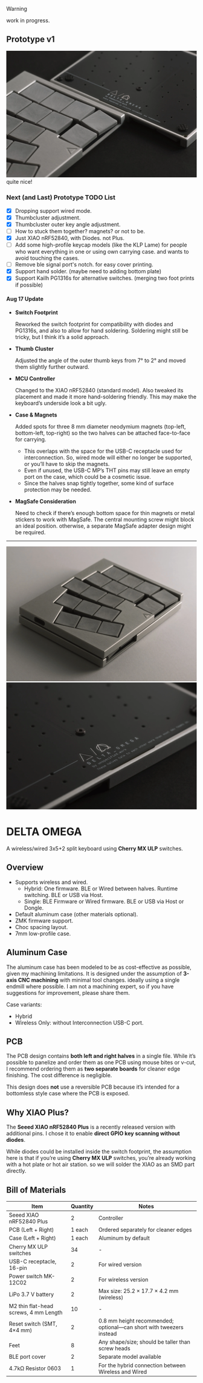 > [!WARNING]
> work in progress.


## Prototype v1
![protov1](./images/do5.webp)
quite nice!

### Next (and Last) Prototype TODO List
- [x] Dropping support wired mode.
- [x] Thumbcluster adjustment.
- [x] Thumbcluster outer key angle adjustment.
- [ ] How to stuck them together? magnets? or not to be.
- [x] Just XIAO nRF52840, with Diodes. not Plus.
- [ ] Add some high-profile keycap models (like the KLP Lame) for people who want everything in one or using own carrying case. and wants to avoid touching the cases.
- [ ] Remove ble signal port's notch. for easy cover printing.
- [x] Support hand solder. (maybe need to adding bottom plate)
- [x] Support Kailh PG1316s for alternative switches. (merging two foot prints if possible)
 
#### Aug 17 Update

* **Switch Footprint**
  
  Reworked the switch footprint for compatibility with diodes and PG1316s, and also to allow for hand soldering. Soldering might still be tricky, but I think it’s a solid approach.

* **Thumb Cluster**
  
  Adjusted the angle of the outer thumb keys from 7° to 2° and moved them slightly further outward.

* **MCU Controller**
  
  Changed to the XIAO nRF52840 (standard model). Also tweaked its placement and made it more hand-soldering friendly. This may make the keyboard’s underside look a bit ugly.

* **Case & Magnets**
  
  Added spots for three 8 mm diameter neodymium magnets (top-left, bottom-left, top-right) so the two halves can be attached face-to-face for carrying.

  * This overlaps with the space for the USB-C receptacle used for interconnection. So, wired mode will either no longer be supported, or you’ll have to skip the magnets.
  * Even if unused, the USB-C MP’s THT pins may still leave an empty port on the case, which could be a cosmetic issue.
  * Since the halves snap tightly together, some kind of surface protection may be needed.

* **MagSafe Consideration**
  
  Need to check if there’s enough bottom space for thin magnets or metal stickers to work with MagSafe. The central mounting screw might block an ideal position. otherwise, a separate MagSafe adapter design might be required.
 

---
 
 ![main](./images/do7.webp)
 ![alt](./images/do3.webp)

# DELTA OMEGA

A wireless/wired 3x5+2 split keyboard using **Cherry MX ULP** switches.


## Overview

* Supports wireless and wired.
  - Hybrid: One firmware. BLE or Wired between halves. Runtime switching. BLE or USB via Host.
  - Single: BLE Firmware or Wired firmware. BLE or USB via Host or Dongle.
* Default aluminum case (other materials optional).
* ZMK firmware support.
* Choc spacing layout.
* 7mm low-profile case.

## Aluminum Case

The aluminum case has been modeled to be as cost-effective as possible, given my machining limitations.
It is designed under the assumption of **3-axis CNC machining** with minimal tool changes. ideally using a single endmill where possible.
I am not a machining expert, so if you have suggestions for improvement, please share them.

Case variants:
 - Hybrid
 - Wireless Only: without Interconnection USB-C port.

## PCB

The PCB design contains **both left and right halves** in a single file.
While it’s possible to panelize and order them as one PCB using mouse bites or v-cut, I recommend ordering them as **two separate boards** for cleaner edge finishing. The cost difference is negligible.

This design does **not** use a reversible PCB because it’s intended for a bottomless style case where the PCB is exposed.

## Why XIAO Plus?

The **Seeed XIAO nRF52840 Plus** is a recently released version with additional pins.
I chose it to enable **direct GPIO key scanning without diodes**.

While diodes could be installed inside the switch footprint, the assumption here is that if you’re using **Cherry MX ULP** switches, you’re already working with a hot plate or hot air station. so we will solder the XIAO as an SMD part directly.

## Bill of Materials 

| Item    | Quantity | Notes    |
| -------------------------------- | -------- | ------------------------------------------------------------------- |
| Seeed XIAO nRF52840 Plus     | 2        | Controller                                                          |
| PCB (Left + Right)   | 1 each   | Ordered separately for cleaner edges                                |
| Case (Left + Right)     | 1 each   | Aluminum by default                                                 |
| Cherry MX ULP switches   | 34       | -                                                                   |
| USB-C receptacle, 16-pin    | 2        | For wired version                                                   |
| Power switch MK-12C02   | 2        | For wireless version                                                |
| LiPo 3.7 V battery  | 2        | Max size: 25.2 × 17.7 × 4.2 mm (wireless)                           |
| M2 thin flat-head screws, 4 mm Length | 10       | -                                                                   |
| Reset switch (SMT, 4×4 mm)   | 2        | 0.8 mm height recommended; optional—can short with tweezers instead |
| Feet       | 8        | Any shape/size; should be taller than screw heads                   |
| BLE port cover    | 2        | Separate model available                                            |
| 4.7kΩ Resistor 0603 | 1 | For the hybrid connection between Wireless and Wired |
